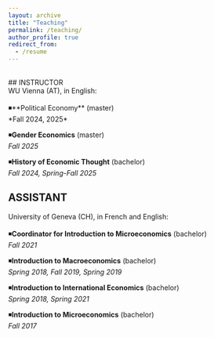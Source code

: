 ```yaml
---
layout: archive
title: "Teaching"
permalink: /teaching/
author_profile: true
redirect_from:
  - /resume
---
```

<!-- Google tag (gtag.js) -->
<script async src="https://www.googletagmanager.com/gtag/js?id=G-ER87WNKQCE"></script>
<script>
  window.dataLayer = window.dataLayer || [];
  function gtag(){dataLayer.push(arguments);}
  gtag('js', new Date());

  gtag('config', 'G-ER87WNKQCE');
</script>
<br />
## INSTRUCTOR  <br />
WU Vienna (AT), in English: <br />
 <br />
◾**Political Economy** (master)  <br />
*Fall 2024, 2025* <br />

◾**Gender Economics** (master)  <br />
*Fall 2025* <br />

◾**History of Economic Thought** (bachelor) <br />
*Fall 2024, Spring-Fall 2025* <br />

## ASSISTANT  <br />
University of Geneva (CH), in French and English:  
 <br />
◾**Coordinator for Introduction to Microeconomics** (bachelor) <br />
*Fall 2021* <br />

◾**Introduction to Macroeconomics** (bachelor) <br />
*Spring 2018, Fall 2019, Spring 2019* <br />

◾**Introduction to International Economics** (bachelor) <br />
*Spring 2018, Spring 2021* <br />

◾**Introduction to Microeconomics** (bachelor) <br />
*Fall 2017* <br />
 <br />


